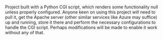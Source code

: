 Project built with a Python CGI script, which renders some functionality null unless properly configured.
Anyone keen on using this project will need to pull it, get the Apache server (other similar services like Azure may suffice) up and running, store it there and perform the necessary configurations to handle the CGI script.
Perhaps modifications will be made to enable it work without any of that.
